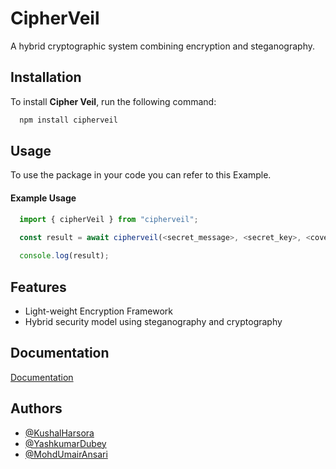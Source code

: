 # CipherVeil

A hybrid cryptographic system combining encryption and steganography.

## Installation

To install **Cipher Veil**, run the following command:

```bash
  npm install cipherveil
```

## Usage

To use the package in your code you can refer to this Example.

#### Example Usage
```javascript
  import { cipherVeil } from "cipherveil";

  const result = await cipherveil(<secret_message>, <secret_key>, <cover_image>);
  
  console.log(result);
```
    
## Features

- Light-weight Encryption Framework
- Hybrid security model using steganography and cryptography

## Documentation

[Documentation](https://github.com/YashAPro1/Major.github.io)

## Authors

- [@KushalHarsora](https://github.com/KushalHarsora)
- [@YashkumarDubey](https://github.com/YashAPro1)
- [@MohdUmairAnsari](https://github.com/uumair327)